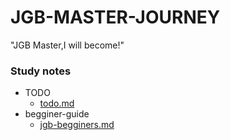 # JGB-MASTER-JOURNEY
"JGB Master,I will become!"

### Study notes
* TODO
  * [todo.md](/note/todo.md)
* begginer-guide
  * [jgb-begginers.md](/note/jgb-begginer.md)
